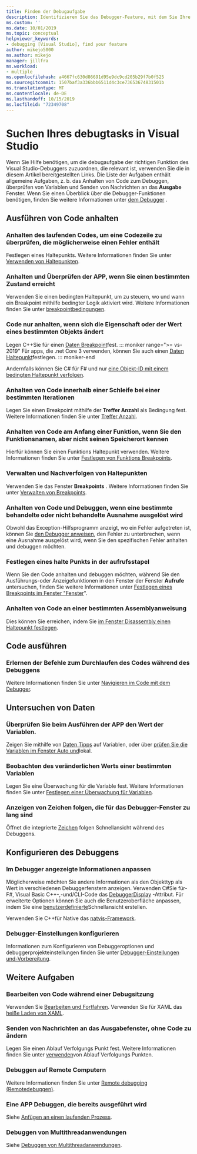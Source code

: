 ```yaml
---
title: Finden der Debugaufgabe
description: Identifizieren Sie das Debugger-Feature, mit dem Sie Ihre APP Debuggen können.
ms.custom: ''
ms.date: 10/01/2019
ms.topic: conceptual
helpviewer_keywords:
- debugging [Visual Studio], find your feature
author: mikejo5000
ms.author: mikejo
manager: jillfra
ms.workload:
- multiple
ms.openlocfilehash: a4667fc630d86691d95e9dc9cd205b29f7b0f525
ms.sourcegitcommit: 1507baf3a336bbb6511d4c3ce73653674831501b
ms.translationtype: MT
ms.contentlocale: de-DE
ms.lasthandoff: 10/15/2019
ms.locfileid: "72349708"
---
```

# <a name="find-your-debugging-task-in-visual-studio"></a>Suchen Ihres debugtasks in Visual Studio

Wenn Sie Hilfe benötigen, um die debugaufgabe der richtigen Funktion des Visual Studio-Debuggers zuzuordnen, die relevant ist, verwenden Sie die in diesem Artikel bereitgestellten Links. Die Liste der Aufgaben enthält allgemeine Aufgaben, z. b. das Anhalten von Code zum Debuggen, überprüfen von Variablen und Senden von Nachrichten an das **Ausgabe** Fenster. Wenn Sie einen Überblick über die Debugger-Funktionen benötigen, finden Sie weitere Informationen unter [dem Debugger](debugger-feature-tour.md) .

## <a name="pause-running-code"></a>Ausführen von Code anhalten

### <a name="pause-running-code-to-inspect-a-line-of-code-that-may-contain-a-bug"></a>Anhalten des laufenden Codes, um eine Codezeile zu überprüfen, die möglicherweise einen Fehler enthält

Festlegen eines Haltepunkts. Weitere Informationen finden Sie unter [Verwenden von Haltepunkten](using-breakpoints.md).

### <a name="pause-and-inspect-your-app-when-it-reaches-a-specific-state"></a>Anhalten und Überprüfen der APP, wenn Sie einen bestimmten Zustand erreicht

Verwenden Sie einen bedingten Haltepunkt, um zu steuern, wo und wann ein Breakpoint mithilfe bedingter Logik aktiviert wird. Weitere Informationen finden Sie unter [breakpointbedingungen](using-breakpoints.md#breakpoint-conditions).

### <a name="pause-code-only-when-a-specific-objects-property-or-value-changes"></a>Code nur anhalten, wenn sich die Eigenschaft oder der Wert eines bestimmten Objekts ändert

Legen C++Sie für einen [Daten Breakpoint](using-breakpoints.md#BKMK_set_a_data_breakpoint_native_cplusplus)fest. 
::: moniker range=">= vs-2019"
Für apps, die .net Core 3 verwenden, können Sie auch einen [Daten Haltepunkt](using-breakpoints.md#BKMK_set_a_data_breakpoint_managed)festlegen.
::: moniker-end

Andernfalls können Sie C# für F# und nur [eine Objekt-ID mit einem bedingten Haltepunkt verfolgen](using-breakpoints.md#using-object-ids-in-breakpoint-conditions-c-and-f).

### <a name="pause-code-inside-a-loop-at-a-certain-iteration"></a>Anhalten von Code innerhalb einer Schleife bei einer bestimmten Iterationen

Legen Sie einen Breakpoint mithilfe der **Treffer Anzahl** als Bedingung fest. Weitere Informationen finden Sie unter [Treffer Anzahl](using-breakpoints.md#hit-count).

### <a name="pause-code-at-the-start-of-a-function-when-you-know-the-function-name-but-not-its-location"></a>Anhalten von Code am Anfang einer Funktion, wenn Sie den Funktionsnamen, aber nicht seinen Speicherort kennen

Hierfür können Sie einen Funktions Haltepunkt verwenden. Weitere Informationen finden Sie unter [Festlegen von Funktions Breakpoints](using-breakpoints.md#BKMK_Set_a_breakpoint_in_a_source_file).

### <a name="manage-and-keep-track-of-your-breakpoints"></a>Verwalten und Nachverfolgen von Haltepunkten

Verwenden Sie das Fenster **Breakpoints** . Weitere Informationen finden Sie unter [Verwalten von Breakpoints](using-breakpoints.md#BKMK_Specify_advanced_properties_of_a_breakpoint_).

### <a name="pause-code-and-debug-when-a-specific-handled-or-unhandled-exception-is-thrown"></a>Anhalten von Code und Debuggen, wenn eine bestimmte behandelte oder nicht behandelte Ausnahme ausgelöst wird

Obwohl das Exception-Hilfsprogramm anzeigt, wo ein Fehler aufgetreten ist, können Sie [den Debugger anweisen](managing-exceptions-with-the-debugger.md#tell-the-debugger-to-break-when-an-exception-is-thrown), den Fehler zu unterbrechen, wenn eine Ausnahme ausgelöst wird, wenn Sie den spezifischen Fehler anhalten und debuggen möchten.

### <a name="set-a-breakpoint-from-the-call-stack"></a>Festlegen eines halte Punkts in der aufrufsstapel

Wenn Sie den Code anhalten und debuggen möchten, während Sie den Ausführungs-oder Anzeigefunktionen in den Fenster der Fenster **Aufrufe** untersuchen, finden Sie weitere Informationen unter [Festlegen eines Breakpoints im Fenster "Fenster](using-breakpoints.md#BKMK_Set_a_breakpoint_from_debugger_windows)".

### <a name="pause-code-at-a-specific-assembly-instruction"></a>Anhalten von Code an einer bestimmten Assemblyanweisung

Dies können Sie erreichen, indem Sie [im Fenster Disassembly einen Haltepunkt festlegen](using-breakpoints.md#BKMK_Set_a_breakpoint_from_debugger_windows).

## <a name="execute-code"></a>Code ausführen

### <a name="learn-the-commands-to-step-through-your-code-while-debugging"></a>Erlernen der Befehle zum Durchlaufen des Codes während des Debuggens

Weitere Informationen finden Sie unter [Navigieren im Code mit dem Debugger](navigating-through-code-with-the-debugger.md).

## <a name="inspect-data"></a>Untersuchen von Daten

### <a name="check-the-value-of-variables-while-running-your-app"></a>Überprüfen Sie beim Ausführen der APP den Wert der Variablen.

Zeigen Sie mithilfe von [Daten Tipps](view-data-values-in-data-tips-in-the-code-editor.md) auf Variablen, oder über [prüfen Sie die Variablen im Fenster Auto und](autos-and-locals-windows.md)lokal.

### <a name="observe-the-changing-value-of-a-specific-variable"></a>Beobachten des veränderlichen Werts einer bestimmten Variablen

Legen Sie eine Überwachung für die Variable fest. Weitere Informationen finden Sie unter [Festlegen einer Überwachung für Variablen](watch-and-quickwatch-windows.md).

### <a name="view-strings-that-are-too-long-for-the-debugger-window"></a>Anzeigen von Zeichen folgen, die für das Debugger-Fenster zu lang sind

Öffnet die integrierte [Zeichen](view-strings-visualizer.md) folgen Schnellansicht während des Debuggens.

## <a name="configure-debugging"></a>Konfigurieren des Debuggens

### <a name="customize-information-shown-in-the-debugger"></a>Im Debugger angezeigte Informationen anpassen

Möglicherweise möchten Sie andere Informationen als den Objekttyp als Wert in verschiedenen Debuggerfenstern anzeigen. Verwenden C#Sie für- F#, Visual Basic C++-,-und/CLI-Code das [DebuggerDisplay](using-the-debuggerdisplay-attribute.md) -Attribut. Für erweiterte Optionen können Sie auch die Benutzeroberfläche anpassen, indem Sie eine [benutzerdefinierte](create-custom-visualizers-of-data.md)Schnellansicht erstellen.

Verwenden Sie C++für Native das [natvis-Framework](create-custom-views-of-native-objects.md).

### <a name="configure-debugger-settings"></a>Debugger-Einstellungen konfigurieren

Informationen zum Konfigurieren von Debuggeroptionen und debuggerprojekteinstellungen finden Sie unter [Debugger-Einstellungen und-Vorbereitung](debugger-settings-and-preparation.md).

## <a name="additional-tasks"></a>Weitere Aufgaben

### <a name="edit-code-during-a-debugging-session"></a>Bearbeiten von Code während einer Debugsitzung

Verwenden Sie [Bearbeiten und Fortfahren](edit-and-continue.md). Verwenden Sie für XAML das [heiße Laden von XAML](xaml-hot-reload.md).

### <a name="send-messages-to-the-output-window-without-modifying-code"></a>Senden von Nachrichten an das Ausgabefenster, ohne Code zu ändern

Legen Sie einen Ablauf Verfolgungs Punkt fest. Weitere Informationen finden Sie unter [verwenden](using-tracepoints.md)von Ablauf Verfolgungs Punkten.

### <a name="debug-on-remote-machines"></a>Debuggen auf Remote Computern

Weitere Informationen finden Sie unter [Remote debugging (Remotedebuggen)](remote-debugging.md).

### <a name="debug-an-app-that-is-already-running"></a>Eine APP Debuggen, die bereits ausgeführt wird

Siehe [Anfügen an einen laufenden Prozess](attach-to-running-processes-with-the-visual-studio-debugger.md).

### <a name="debug-multithreaded-applications"></a>Debuggen von Multithreadanwendungen

Siehe [Debuggen von Multithreadanwendungen](debug-multithreaded-applications-in-visual-studio.md).